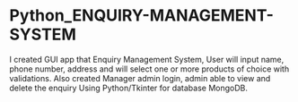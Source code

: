 # Python_ENQUIRY-MANAGEMENT-SYSTEM
I created GUI app that Enquiry Management System, User will input name, phone number, address and will select one or more products of choice with validations. Also created Manager admin login, admin able to view and delete the enquiry Using Python/Tkinter for database MongoDB.
